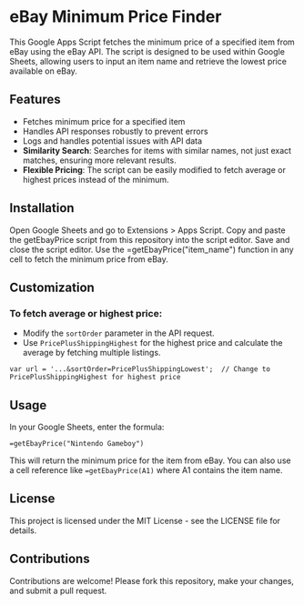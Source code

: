 # eBay Minimum Price Finder
This Google Apps Script fetches the minimum price of a specified item from eBay using the eBay API. The script is designed to be used within Google Sheets, allowing users to input an item name and retrieve the lowest price available on eBay.

## Features
- Fetches minimum price for a specified item
- Handles API responses robustly to prevent errors
- Logs and handles potential issues with API data
- **Similarity Search**: Searches for items with similar names, not just exact matches, ensuring more relevant results.
- **Flexible Pricing**: The script can be easily modified to fetch average or highest prices instead of the minimum.

## Installation
Open Google Sheets and go to Extensions > Apps Script.
Copy and paste the getEbayPrice script from this repository into the script editor.
Save and close the script editor.
Use the =getEbayPrice("item_name") function in any cell to fetch the minimum price from eBay.

## Customization

### To fetch average or highest price:
- Modify the `sortOrder` parameter in the API request.
- Use `PricePlusShippingHighest` for the highest price and calculate the average by fetching multiple listings.

```
var url = '...&sortOrder=PricePlusShippingLowest';  // Change to PricePlusShippingHighest for highest price
```

## Usage
In your Google Sheets, enter the formula:

```
=getEbayPrice("Nintendo Gameboy")
```

This will return the minimum price for the item from eBay.
You can also use a cell reference like `=getEbayPrice(A1)` where A1 contains the item name.

## License
This project is licensed under the MIT License - see the LICENSE file for details.

## Contributions
Contributions are welcome! Please fork this repository, make your changes, and submit a pull request.
